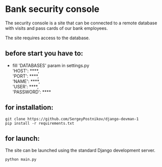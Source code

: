 # Bank security console
The security console is a site that can be connected to a remote database with visits and pass cards of our bank employees.

The site requires access to the database.

## before start you have to:
- fill 'DATABASES' param in settings.py  
'HOST': ****,  
'PORT': ****,  
'NAME': ****,  
'USER': ****,  
'PASSWORD': ****   

## for installation: 
```
git clone https://github.com/SergeyPostnikov/django-devman-1
pip install -r requirements.txt
```
## for launch:
The site can be launched using the standard Django development server.
```
python main.py 
```
